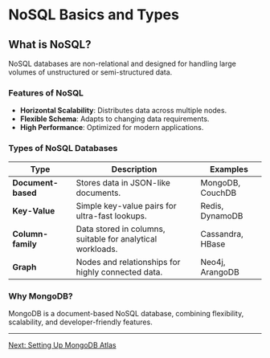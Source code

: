# NoSQL Basics and Types

## What is NoSQL?

NoSQL databases are non-relational and designed for handling large volumes of unstructured or semi-structured data.

### Features of NoSQL
- **Horizontal Scalability**: Distributes data across multiple nodes.
- **Flexible Schema**: Adapts to changing data requirements.
- **High Performance**: Optimized for modern applications.

### Types of NoSQL Databases

| Type              | Description                                                                 | Examples                  |
|--------------------|-----------------------------------------------------------------------------|---------------------------|
| **Document-based** | Stores data in JSON-like documents.                                        | MongoDB, CouchDB          |
| **Key-Value**      | Simple key-value pairs for ultra-fast lookups.                             | Redis, DynamoDB           |
| **Column-family**  | Data stored in columns, suitable for analytical workloads.                 | Cassandra, HBase          |
| **Graph**          | Nodes and relationships for highly connected data.                        | Neo4j, ArangoDB           |

### Why MongoDB?
MongoDB is a document-based NoSQL database, combining flexibility, scalability, and developer-friendly features.

---

[Next: Setting Up MongoDB Atlas](03-setting-up-mongodb-atlas.md)
